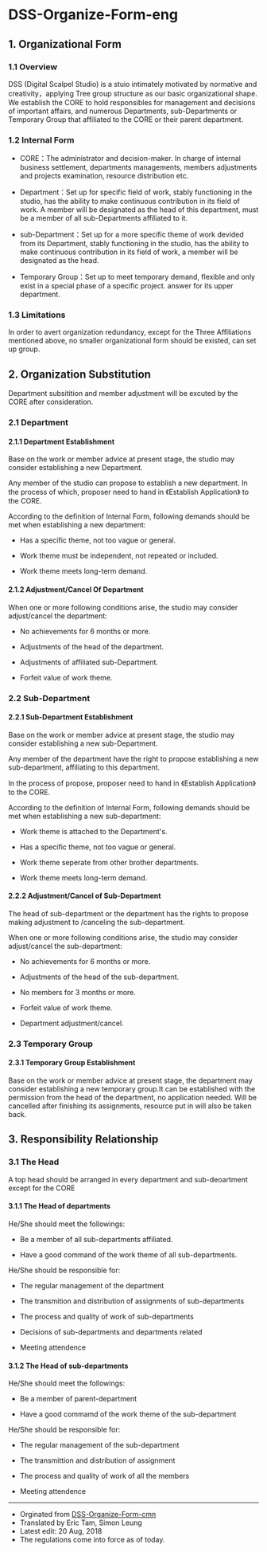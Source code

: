 ﻿# DSS-Organize-Form-eng

## 1. Organizational Form

### 1.1 Overview

DSS (Digital Scalpel Studio) is a stuio intimately motivated by normative and creativity，applying Tree group structure as our basic organizational shape. We establish the CORE to hold responsibles for management and decisions of important affairs, and numerous Departments, sub-Departments or Temporary Group that affiliated to the CORE or their parent department.

### 1.2 Internal Form

* CORE：The administrator and decision-maker. In charge of internal business settlement, departments managements, members adjustments and projects examination, resource distribution etc.

* Department：Set up for specific field of work, stably functioning in the studio, has the ability to make continuous contribution in its field of work. A member will be designated as the head of this department, must be a member of all sub-Departments affiliated to it.

* sub-Department：Set up for a more specific theme of work devided from its Department, stably functioning in the studio, has the ability to make continuous contribution in its field of work, a member will be designated as the head. 

* Temporary Group：Set up to meet temporary demand, flexible and only exist in a special phase of a specific project. answer for its upper department. 

### 1.3 Limitations

In order to avert organization redundancy, except for the Three Affiliations mentioned above, no smaller organizational form should be existed, can set up group.


## 2. Organization Substitution

Department subsitition and member adjustment will be excuted by the CORE after consideration. 

### 2.1 Department

#### 2.1.1 Department Establishment

Base on the work or member advice at present stage, the studio may consider establishing a new Department.

Any member of the studio can propose to establish a new department. In the process of which, proposer need to hand in 《Establish Application》 to the CORE.

According to the definition of Internal Form, following demands should be met when establishing a new department:



* Has a specific theme, not too vague or general.

* Work theme must be independent, not repeated or included.

* Work theme meets long-term demand.




#### 2.1.2 Adjustment/Cancel Of Department

When one or more following conditions arise, the studio may consider adjust/cancel the department:




* No achievements for 6 months or more.

* Adjustments of the head of the department.

* Adjustments of affiliated sub-Department.

* Forfeit value of work theme.




### 2.2 Sub-Department

#### 2.2.1 Sub-Department Establishment

Base on the work or member advice at present stage, the studio may consider establishing a new sub-Department.

Any member of the department have the right to propose establishing a new sub-department, affiliating to this department.

In the process of propose, proposer need to hand in 《Establish Application》 to the CORE.

According to the definition of Internal Form, following demands should be met when establishing a new sub-department:




* Work theme is attached to the Department's.

* Has a specific theme, not too vague or general.

* Work theme seperate from other brother departments.

* Work theme meets long-term demand.




#### 2.2.2 Adjustment/Cancel of Sub-Department

The head of sub-department or the department has the rights to propose making adjustment to /canceling the sub-department.

When one or more following conditions arise, the studio may consider adjust/cancel the sub-department:




- No achievements for 6 months or more.

- Adjustments of the head of the sub-department.

- No members for 3 months or more.

- Forfeit value of work theme.

- Department adjustment/cancel.



### 2.3 Temporary Group

#### 2.3.1 Temporary Group Establishment

Base on the work or member advice at present stage, the department may consider establishing a new temporary group.It can be established with the permission from the head of the department, no application needed. Will be cancelled after finishing its assignments, resource put in will also be taken back.

## 3. Responsibility Relationship
### 3.1 The Head

A top head should be arranged in every department and sub-deoartment except for the CORE



#### 3.1.1 The Head of departments

He/She should meet the followings:

- Be a member of all sub-departments affiliated.

- Have a good command of the work theme of all sub-departments.



He/She should be responsible for:

- The regular management of the department

- The transmition and distribution of assignments of sub-departments

- The process and quality of work of sub-departments

- Decisions of sub-departments and departments related

- Meeting attendence




#### 3.1.2 The Head of sub-departments

He/She should meet the followings:

- Be a member of parent-department

- Have a good commamd of the work theme of the sub-department

He/She should be responsible for:

- The regular management of the sub-department

- The transmittion and distribution of assignment

- The process and quality of work of all the members

- Meeting attendence




- - - -
- Orginated from [DSS-Organize-Form-cmn](https://github.com/DSSOFFICIAL/DSS-Regulations/blob/master/DSS-Organize-Form-cmn.md)
- Translated by Eric Tam, Simon Leung
- Latest edit: 20 Aug, 2018
- The regulations come into force as of today.
